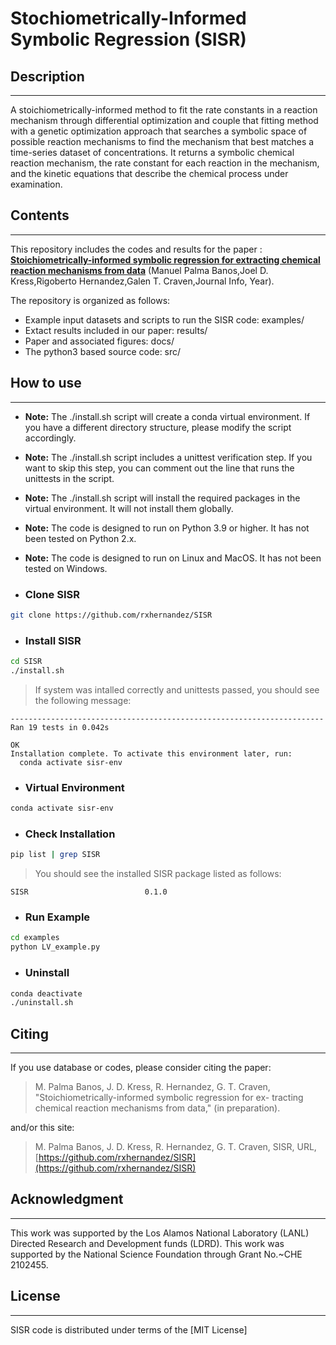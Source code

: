 # Stochiometrically-Informed Symbolic Regression (SISR)

## Description
----------------

A stoichiometrically-informed method to fit the rate constants in a reaction mechanism through differential optimization and couple that fitting method with a genetic optimization approach that searches a symbolic space of possible reaction mechanisms to find the mechanism that best matches a time-series dataset of concentrations.
It returns a symbolic chemical reaction mechanism, the rate constant for each reaction in the mechanism, and the kinetic equations that describe the chemical process under examination.


## Contents
----------------

This repository includes the codes and results for the paper : **[Stoichiometrically-informed symbolic regression for extracting chemical reaction mechanisms from data](link)** (Manuel Palma Banos,Joel D. Kress,Rigoberto Hernandez,Galen T. Craven,Journal Info, Year).

The repository is organized as follows:

* Example input datasets and scripts to run the SISR code: examples/
* Extact results included in our paper: results/
* Paper and associated figures: docs/
* The python3 based source code: src/

## How to use
----------------

- **Note:** The ./install.sh script will create a conda virtual environment. If you have a different directory structure, please modify the script accordingly.
- **Note:** The ./install.sh script includes a unittest verification step. If you want to skip this step, you can comment out the line that runs the unittests in the script.
- **Note:** The ./install.sh script will install the required packages in the virtual environment. It will not install them globally.
- **Note:** The code is designed to run on Python 3.9 or higher. It has not been tested on Python 2.x.
- **Note:** The code is designed to run on Linux and MacOS. It has not been tested on Windows.

- ### Clone SISR
```bash
git clone https://github.com/rxhernandez/SISR
```

- ### Install SISR
```bash
cd SISR
./install.sh
```
> If system was intalled correctly and unittests passed, you should see the following message:
```
----------------------------------------------------------------------
Ran 19 tests in 0.042s

OK
Installation complete. To activate this environment later, run:
  conda activate sisr-env
```

- ### Virtual Environment
```bash
conda activate sisr-env
```

- ### Check Installation
```bash
pip list | grep SISR
```
> You should see the installed SISR package listed as follows:
```
SISR                          0.1.0
```

- ### Run Example
```bash
cd examples
python LV_example.py
```

- ### Uninstall
```bash
conda deactivate
./uninstall.sh
```

## Citing
----------------

If you use database or codes, please consider citing the paper:

>M. Palma Banos, J. D. Kress, R. Hernandez, G. T. Craven, "Stoichiometrically-informed symbolic regression for ex-
tracting chemical reaction mechanisms from data," (in preparation).

and/or this site:

>M. Palma Banos, J. D. Kress, R. Hernandez, G. T. Craven, SISR, URL, [https://github.com/rxhernandez/SISR](https://github.com/rxhernandez/SISR)


## Acknowledgment
----------------

This work was supported by the Los Alamos National Laboratory (LANL) Directed Research and Development funds (LDRD).
This work was supported by the National Science Foundation through Grant No.~CHE 2102455.

## License
----------------

SISR code is distributed under terms of the [MIT License]
